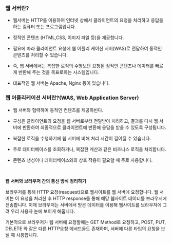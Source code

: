 ### 웹 서버란?

- 웹서버는 HTTP를 이용하여 인터넷 상에서 클라이언트의 요청을 처리하고 응답을 하는 컴퓨터 또는 프로그램입니다.

- 정적인 콘텐츠 (HTML,CSS, 이미지 파일 등)을 제공합니다.

- 필요에 따라 클라이언트 요청에 웹 어플리 케이션 서버(WAS)로 전달하여 동적인 콘텐츠를 처리할 수 있습니다.

- 즉, 웹 서버에서는 복잡한 로직의 수행보단 요청된 정적인 콘텐츠나 데이터를 빠르게 반환해 주는 것을 목표로하는 시스템입니다.

- 대표적인 웹 서버는 Apache, Nginx 등이 있습니다.

### 웹 어플리케이션 서버란?(WAS, Web Application Server)

- 웹 서버와 협력하여 동적인 컨텐츠를 제공하빈다.

- 구성은 클라이언트의 요청을 웹 서버로부터 전달받아 처리하고, 결과를 다시 웹 서버에 반환하여 최종적으로 클라이언트에 반환해 응답을 받을 수 있도록 구성됩니다.

- 복잡한 로직을 수행하기에 웹 서버에 비해 처리 시간이 길어질 수 있습니다.

- 주로 데이터베이스를 조회하거나, 복잡한 계산과 같은 비즈니스 로직을 처리합니다.

- 콘텐츠 생성이나 데이터베이스와의 상호 작용이 필요할 때 주로 사용합니다.

<br>

**웹 서버와 브라우저 간의 통신 방식 정리하기**

브라우저를 통해 HTTP 요청(reaquest)으로 웹사이트를 웹 서버에 요청합니다. 웹 서버는 이 요청을 처리한 후 HTTP response를 통해 해당 웹사이트 데이터를 브라우저에 전송합니다. 이제 브라우저는 서버에서 받은 데이터를 이용해 웹사이트를 브라우저에 그려 우리 사용자 눈에 보이게 해줍니다.

기본적으로 브라우저가 웹 서버에 요청할때는 GET Method로 요청하고,
POST, PUT, DELETE 와 같은 다른 HTTP요청 메서드들도 존재하며, 서버에 다른 타입의 요청을 보낼 때 사용합니다.
